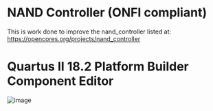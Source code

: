 # NAND Controller (ONFI compliant)

This is work done to improve the nand_controller listed at:
https://opencores.org/projects/nand_controller

# Quartus II 18.2 Platform Builder Component Editor
![image](https://user-images.githubusercontent.com/13934837/144723870-f4b7d36e-4f36-4077-a9e0-a76d7d994393.png)
